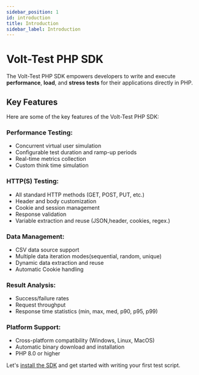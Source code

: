 ```yaml
---
sidebar_position: 1
id: introduction
title: Introduction
sidebar_label: Introduction
---
```


# Volt-Test PHP SDK
The Volt-Test PHP SDK empowers developers to write and execute **performance**, **load**, and **stress tests** for their applications directly in PHP.
## Key Features

Here are some of the key features of the Volt-Test PHP SDK:

### Performance Testing:
- Concurrent virtual user simulation
- Configurable test duration and ramp-up periods
- Real-time metrics collection
- Custom think time simulation

### HTTP(S) Testing:
- All standard HTTP methods (GET, POST, PUT, etc.)
- Header and body customization
- Cookie and session management
- Response validation
- Variable extraction and reuse (JSON,header, cookies, regex.)

### Data Management:
- CSV data source support
- Multiple data iteration modes(sequential, random, unique)
- Dynamic data extraction and reuse
- Automatic Cookie handling

### Result Analysis:
- Success/failure rates
- Request throughput
- Response time statistics (min, max, med, p90, p95, p99)

### Platform Support:
- Cross-platform compatibility (Windows, Linux, MacOS)
- Automatic binary download and installation
- PHP 8.0 or higher


Let's [install the SDK](/docs/installation) and get started with writing your first test script.